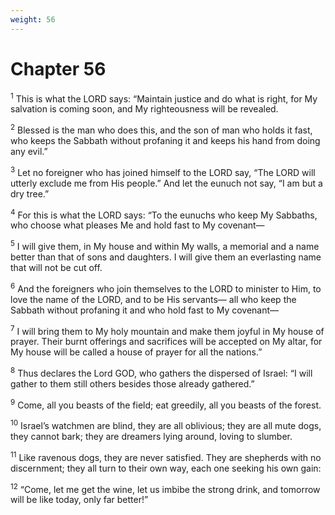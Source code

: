 ```yaml
---
weight: 56
---
```


# Chapter 56

<sup>1</sup> This is what the LORD says: “Maintain justice and do what is right, for My salvation is coming soon, and My righteousness will be revealed. 

<sup>2</sup> Blessed is the man who does this, and the son of man who holds it fast, who keeps the Sabbath without profaning it and keeps his hand from doing any evil.” 

<sup>3</sup> Let no foreigner who has joined himself to the LORD say, “The LORD will utterly exclude me from His people.” And let the eunuch not say, “I am but a dry tree.” 

<sup>4</sup> For this is what the LORD says: “To the eunuchs who keep My Sabbaths, who choose what pleases Me and hold fast to My covenant— 

<sup>5</sup> I will give them, in My house and within My walls, a memorial and a name better than that of sons and daughters. I will give them an everlasting name that will not be cut off. 

<sup>6</sup> And the foreigners who join themselves to the LORD to minister to Him, to love the name of the LORD, and to be His servants— all who keep the Sabbath without profaning it and who hold fast to My covenant— 

<sup>7</sup> I will bring them to My holy mountain and make them joyful in My house of prayer. Their burnt offerings and sacrifices will be accepted on My altar, for My house will be called a house of prayer for all the nations.” 

<sup>8</sup> Thus declares the Lord GOD, who gathers the dispersed of Israel: “I will gather to them still others besides those already gathered.” 

<sup>9</sup> Come, all you beasts of the field; eat greedily, all you beasts of the forest. 

<sup>10</sup> Israel’s watchmen are blind, they are all oblivious; they are all mute dogs, they cannot bark; they are dreamers lying around, loving to slumber. 

<sup>11</sup> Like ravenous dogs, they are never satisfied. They are shepherds with no discernment; they all turn to their own way, each one seeking his own gain: 

<sup>12</sup> “Come, let me get the wine, let us imbibe the strong drink, and tomorrow will be like today, only far better!” 


